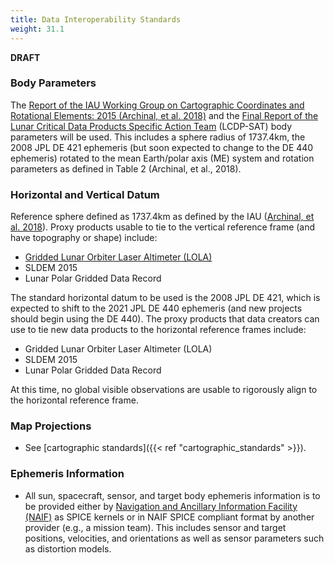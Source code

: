 ```yaml
---
title: Data Interoperability Standards
weight: 31.1
---
```


**DRAFT**

### Body Parameters
The [Report of the IAU Working Group on Cartographic Coordinates and Rotational Elements: 2015 (Archinal, et al. 2018)](https://doi.org/10.1007/s10569-017-9805-5) and the [Final Report of the Lunar Critical Data Products Specific Action Team](https://www.lpi.usra.edu/mapsit/standup-committees/LCDP-SAT-REPORT-20211110.pdf) (LCDP-SAT) body parameters will be used. This includes a sphere radius of 1737.4km, the 2008 JPL DE 421 ephemeris (but soon expected to change to the DE 440 ephemeris) rotated to the mean Earth/polar axis (ME) system and rotation parameters as defined in Table 2 (Archinal, et al., 2018).

### Horizontal and Vertical Datum
Reference sphere defined as 1737.4km as defined by the IAU ([Archinal, et al. 2018](https://doi.org/10.1007/s10569-017-9805-5)). Proxy products usable to tie to the vertical reference frame (and have topography or shape) include:
- [Gridded Lunar Orbiter Laser Altimeter (LOLA)](https://doi.org/10.17189/1520642)
- SLDEM 2015
- Lunar Polar Gridded Data Record

The standard horizontal datum to be used is the 2008 JPL DE 421, which is expected to shift to the 2021 JPL DE 440 ephemeris (and new projects should begin using the DE 440). The proxy products that data creators can use to tie new data products to the horizontal reference frames include:
- Gridded Lunar Orbiter Laser Altimeter (LOLA) 
- SLDEM 2015
- Lunar Polar Gridded Data Record

At this time, no global visible observations are usable to rigorously align to the horizontal reference frame.

### Map Projections
- See [cartographic standards]({{< ref "cartographic_standards" >}}).

### Ephemeris Information
- All sun, spacecraft, sensor, and target body ephemeris information is to be provided either by [Navigation and Ancillary Information Facility (NAIF)](https://naif.jpl.nasa.gov/naif/) as SPICE kernels or in NAIF SPICE compliant format by another provider (e.g., a mission team). This includes sensor and target positions, velocities, and orientations as well as sensor parameters such as distortion models.
